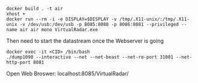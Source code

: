 ```
docker build . -t air
xhost +
docker run --rm -i -e DISPLAY=$DISPLAY -v /tmp/.X11-unix/:/tmp/.X11-unix -v /dev/usb:/dev/usb -p 8085:8080 -p 8086:8081 --privileged --name air air mono VirtualRadar.exe 
```
Then need to start the datastream once the Webserver is going
```
docker exec -it <CID> /bin/bash
./dump1090 --interactive --net --net-beast --net-ro-port 31001 --net-http-port 8081
```

Open Web Broswer:
localhost:8085/VirtualRadar/

